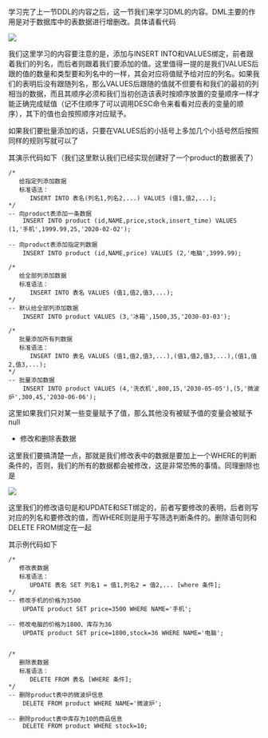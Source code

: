 学习完了上一节DDL的内容之后，这一节我们来学习DML的内容。DML主要的作用是对于数据库中的表数据进行增删改。具体请看代码

![](D:/Rolin的学习笔记/youdaonote-pull/youdaonote/youdaonote-images/WEBRESOURCE260d28a68d4d6394b61a88db778ca43d.png)

我们这里学习的内容要注意的是，添加与INSERT INTO和VALUES绑定，前者跟着我们的列名，而后者则跟着我们要添加的值。这里值得一提的是我们VALUES后跟的值的数量和类型要和列名中的一样，其会对应将值赋予给对应的列名。如果我们的表明后没有跟随列名，那么VALUES后跟随的值就不但要有和我们的最初的列相当的数据，而且其顺序必须和我们当初创造该表时按顺序放置的变量顺序一样才能正确完成赋值（记不住顺序了可以调用DESC命令来看看对应表的变量的顺序），其下的值也会按照顺序对应赋予。

如果我们要批量添加的话，只要在VALUES后的小括号上多加几个小括号然后按照同样的规则写就可以了

其演示代码如下（我们这里默认我们已经实现创建好了一个product的数据表了）

```
/*
   给指定列添加数据
   标准语法：
      INSERT INTO 表名(列名1,列名2,...) VALUES (值1,值2,...);
*/
-- 向product表添加一条数据
    INSERT INTO product (id,NAME,price,stock,insert_time) VALUES (1,'手机',1999.99,25,'2020-02-02');

-- 向product表添加指定列数据
    INSERT INTO product (id,NAME,price) VALUES (2,'电脑',3999.99);

/*
   给全部列添加数据
   标准语法：
      INSERT INTO 表名 VALUES (值1,值2,值3,...);
*/
-- 默认给全部列添加数据
    INSERT INTO product VALUES (3,'冰箱',1500,35,'2030-03-03');

/*
   批量添加所有列数据
   标准语法：
      INSERT INTO 表名 VALUES (值1,值2,值3,...),(值1,值2,值3,...),(值1,值2,值3,...);
*/
-- 批量添加数据
    INSERT INTO product VALUES (4,'洗衣机',800,15,'2030-05-05'),(5,'微波炉',300,45,'2030-06-06');
```

这里如果我们只对某一些变量赋予了值，那么其他没有被赋予值的变量会被赋予null

- 修改和删除表数据

这里我们要搞清楚一点，那就是我们修改表中的数据是要加上一个WHERE的判断条件的，否则，我们的所有的数据都会被修改，这是非常恐怖的事情。同理删除也是

![](D:/Rolin的学习笔记/youdaonote-pull/youdaonote/youdaonote-images/WEBRESOURCEa9d9a0ea066fadfe048df84fda18146a.png)

这里我们的修改语句是和UPDATE和SET绑定的，前者写要修改的表明，后者则写对应的列名和要修改的值，而WHERE则是用于写筛选判断条件的。删除语句则和DELETE FROM绑定在一起

其示例代码如下

```
/*
   修改表数据
   标准语法：
      UPDATE 表名 SET 列名1 = 值1,列名2 = 值2,... [where 条件];
*/
-- 修改手机的价格为3500
    UPDATE product SET price=3500 WHERE NAME='手机';

-- 修改电脑的价格为1800、库存为36
    UPDATE product SET price=1800,stock=36 WHERE NAME='电脑';


/*
   删除表数据
   标准语法：
      DELETE FROM 表名 [WHERE 条件];
*/
-- 删除product表中的微波炉信息
    DELETE FROM product WHERE NAME='微波炉';

-- 删除product表中库存为10的商品信息
    DELETE FROM product WHERE stock=10;
```


